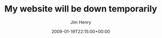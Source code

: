 ---
title: 'My website will be down temporarily'
posts: 1
hash: 't1004'
author: 'Jim Henry'
date: 2009-01-19T22:15:00+00:00
sources:
  - http://forums.tokipona.org/viewtopic.php%3Ft=1004.html
---